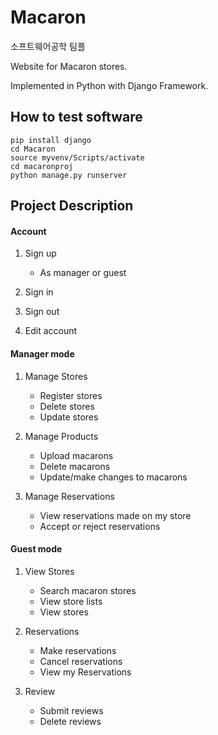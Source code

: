 ﻿# Macaron
소프트웨어공학 팀플

Website for Macaron stores.

Implemented in Python with Django Framework. 

## How to test software

    pip install django  
    cd Macaron  
    source myvenv/Scripts/activate  
    cd macaronproj  
    python manage.py runserver  
    
## Project Description
  #### Account
  1. Sign up
      - As manager or guest
      
  2. Sign in
  
  3. Sign out
  
  4. Edit account
  #### Manager mode
  1. Manage Stores
      - Register stores
      - Delete stores
      - Update stores
  
  2. Manage Products
  
      - Upload macarons
      - Delete macarons
      - Update/make changes to macarons
      
  3. Manage Reservations
      - View reservations made on my store
      - Accept or reject reservations
      
  #### Guest mode
  1. View Stores
  
      - Search macaron stores
      - View store lists
      - View stores
        
  2. Reservations
  
      - Make reservations
      - Cancel reservations
      - View my Reservations
      
  3. Review
      - Submit reviews
      - Delete reviews
